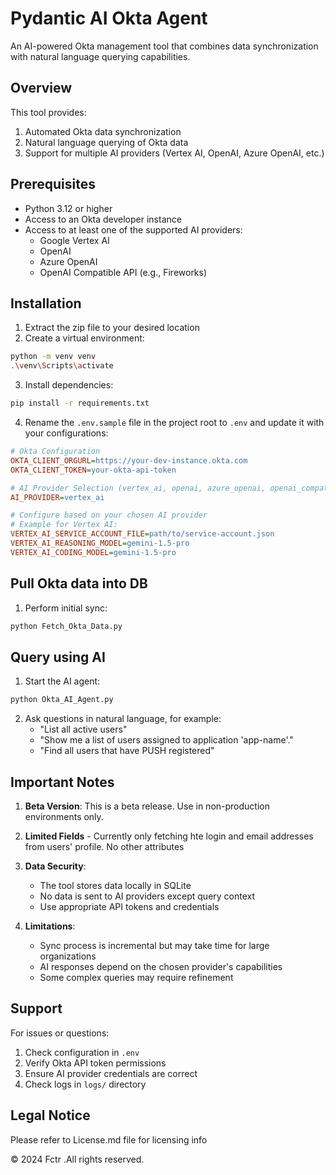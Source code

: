 # Pydantic AI Okta Agent

An AI-powered Okta management tool that combines data synchronization with natural language querying capabilities.

## Overview

This tool provides:
1. Automated Okta data synchronization
2. Natural language querying of Okta data
3. Support for multiple AI providers (Vertex AI, OpenAI, Azure OpenAI, etc.)

## Prerequisites

- Python 3.12 or higher
- Access to an Okta developer instance
- Access to at least one of the supported AI providers:
  - Google Vertex AI
  - OpenAI
  - Azure OpenAI
  - OpenAI Compatible API (e.g., Fireworks)

## Installation

1. Extract the zip file to your desired location
2. Create a virtual environment:
```bash
python -m venv venv
.\venv\Scripts\activate
```

3. Install dependencies:
```bash
pip install -r requirements.txt
```

4. Rename the `.env.sample` file in the project root to `.env` and update it with your configurations:
```ini
# Okta Configuration
OKTA_CLIENT_ORGURL=https://your-dev-instance.okta.com
OKTA_CLIENT_TOKEN=your-okta-api-token

# AI Provider Selection (vertex_ai, openai, azure_openai, openai_compatible)
AI_PROVIDER=vertex_ai

# Configure based on your chosen AI provider
# Example for Vertex AI:
VERTEX_AI_SERVICE_ACCOUNT_FILE=path/to/service-account.json
VERTEX_AI_REASONING_MODEL=gemini-1.5-pro
VERTEX_AI_CODING_MODEL=gemini-1.5-pro
```

## Pull Okta data into DB

1. Perform initial sync:
```bash
python Fetch_Okta_Data.py
```

## Query using AI 

1. Start the AI agent:
```bash
python Okta_AI_Agent.py
```

2. Ask questions in natural language, for example:
   - "List all active users"
   - "Show me a list of users assigned to application 'app-name'."
   - "Find all users that have PUSH registered"

## Important Notes

1. **Beta Version**: This is a beta release. Use in non-production environments only.
2. **Limited Fields** - Currently only fetching hte login and email addresses from users' profile. No other attributes
3. **Data Security**: 
   - The tool stores data locally in SQLite
   - No data is sent to AI providers except query context
   - Use appropriate API tokens and credentials

4. **Limitations**:
   - Sync process is incremental but may take time for large organizations
   - AI responses depend on the chosen provider's capabilities
   - Some complex queries may require refinement

## Support

For issues or questions:
1. Check configuration in `.env`
2. Verify Okta API token permissions
3. Ensure AI provider credentials are correct
4. Check logs in `logs/` directory

## Legal Notice

Please refer to License.md file for licensing info

© 2024 Fctr .All rights reserved.
